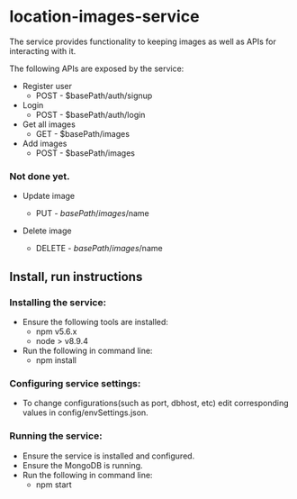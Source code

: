 # location-images-service
The service provides functionality to keeping images as well as APIs for interacting with it.

The following APIs are exposed by the service:

* Register user
    * POST - $basePath/auth/signup
* Login
    * POST - $basePath/auth/login
* Get all images
    * GET - $basePath/images
* Add images
    * POST - $basePath/images

### Not done yet.

* Update image
    * PUT - $basePath/images/$name

* Delete image
    * DELETE - $basePath/images/$name



## Install, run instructions 

### Installing the service:

* Ensure the following tools are installed:
    * npm v5.6.x
    * node > v8.9.4
* Run the following in command line:
    * npm install

### Configuring service settings:

* To change configurations(such as port, dbhost, etc) edit corresponding values in config/envSettings.json.

### Running the service:

* Ensure the service is installed and configured.
* Ensure the MongoDB is running.
* Run the following in command line:
    * npm start

